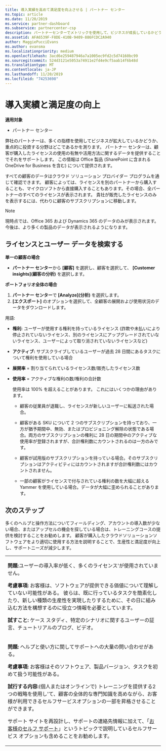 ```yaml
---
title: 導入実績を高めて満足度を向上させる | パートナー センター
ms.topic: article
ms.date: 11/20/2019
ms.service: partner-dashboard
ms.subservice: partnercenter-csp
description: パートナーセンターでメトリックを使用して、ビジネスが成長しているかどうか、顧客がライセンスをどのように使用しているか、および投資に焦点を当てる場所を確認する方法について説明します。
ms.assetid: AFA6539F-F8DE-410B-9409-886FCDC2A940
author: MaggiePucciEvans
ms.author: evansma
ms.localizationpriority: medium
ms.openlocfilehash: 3acd6e259487946a7a1005ec9fd2c5d74160bc99
ms.sourcegitcommit: 524d3121e5053a74911e2fd4e9cf5aab14f6b48d
ms.translationtype: MT
ms.contentlocale: ja-JP
ms.lasthandoff: 11/20/2019
ms.locfileid: "74253698"
---
```

# <a name="increase-adoption-and-satisfaction"></a>導入実績と満足度の向上

**適用対象**

-  パートナー センター

弊社のパートナーは、多くの指標を使用してビジネスが拡大しているかどうか、重点的に投資する分野はどこであるかを測ります。 パートナー センターは、顧客が購入したライセンスの使用の有無や活用方法に関するデータを提供することでそれをサポートします。 この情報は Office 製品 (SharePoint に含まれる OneDrive for Business を含む) について提供されます。

すべての顧客のデータはクラウド ソリューション プロバイダー プログラムを通じて確認できます。 顧客によっては、ライセンスを別のパートナーから購入することも、マイクロソフトから直接購入することもあります。その場合、全パートナーのすべてのライセンスが表示されます。 貴社が販売したライセンスのみを表示するには、代わりに顧客のサブスクリプションに移動します。

> [!NOTE]  
>  現時点では、Office 365 および Dynamics 365 のデータのみが表示されます。 今後は、より多くの製品のデータが表示されるようになります。

## <a name="find-license-and-user-data"></a>ライセンスとユーザー データを検索する


**単一の顧客の場合**

-   **パートナー センター**から **[顧客]** を選択し、顧客を選択して、 **[Customer insights]\(顧客の分析\)** を選択します。

**ポートフォリオ全体の場合**

1.  **パートナー センター**で **[Analyze]\(分析\)** を選択します。
2.  **[エクスポート]** のオプションを選択して、全顧客の展開および使用状況のデータをダウンロードします。

用語:

-   **権利:** ユーザーが使用する権利を持っているライセンス (詐欺や未払いにより停止されていないライセンス、別のライセンスにアップグレードされていないライセンス、ユーザーによって取り消されていないライセンスなど)

-   **アクティブ:** サブスクライブしているユーザーが過去 28 日間にあるタスクについて権利を使用している場合

-   **展開率** = 割り当てられているライセンス数/販売したライセンス数

-   **使用率** = アクティブな権利の数/権利の合計数

    使用率は 100% を超えることがあります。 これにはいくつかの理由があります。

    -   顧客の従業員が退職し、ライセンスが新しいユーザーに転送された場合。

    -   顧客がある SKU について 2 つのサブスクリプションを持っており、一方が猶予期間中、無効、またはプロビジョニング解除の状態である場合。両方のサブスクリプションの権利に 28 日の期間中のアクティブな使用率が登録されますが、合計権利数にカウントされるのは一方のみです。

    -   顧客が試用版のサブスクリプションを持っている場合。そのサブスクリプションはアクティビティにはカウントされますが合計権利数にはカウントされません。

    -   一部の顧客がライセンスで付与されている権利の数を大幅に超える Yammer を使用している場合。データが大幅に歪められることがあります。

## <a name="next-steps"></a>次のステップ


多くのヘルプと操作方法についてフィールディング、アカウントの導入数が少ない場合、またはアップセルの機会を探している場合は、トレーニングコースの提供を検討することをお勧めします。 顧客が購入したクラウドソリューションソフトウェアをより適切に使用する方法を説明することで、生産性と満足度が向上し、サポートニーズが減少します。

<table>
<colgroup>
<col width="100%" />
</colgroup>
<tbody>
<tr class="odd">
<td><p><strong>問題:</strong>ユーザーの導入率が低く、多くのライセンス&#39;が使用されていません。</p>
<p><strong>考慮事項:</strong> お客様は、ソフトウェアが提供できる価値について理解していない可能性がある。 彼らは、既に行っているタスクを簡素化したり、新しい種類の生産性を実現したりするために、その日に組み込む方法を構想するのに役立つ情報を必要としています。</p>
<p><strong>試すこと:</strong> ケース スタディ、特定のシナリオに関するユーザーの証言、チュートリアルのブログ、ビデオ。</p></td>
</tr>
<tr class="even">
<td><p><strong>問題:</strong> ヘルプと使い方に関してサポートへの大量の問い合わせがある。</p>
<p><strong>考慮事項:</strong> お客様はそのソフトウェア、製品バージョン、タスクを初めて扱う可能性がある。</p>
<p><strong>試行する内容:</strong>(個人またはオンラインで) トレーニングを提供する2つの戦略を使用し&#39;て、顧客の全体的な専門知識を高めながら、お客様が利用できるセルフサービスオプションの一部を昇格させることができます。</p>
<p>サポート サイトを再設計し、サポートの連絡先情報に加えて、「<a href="customer-self-support.md" data-raw-source="[Customer self-support](customer-self-support.md)">お客様のセルフ サポート</a>」というトピックで説明しているセルフサービス オプションも含めることをお勧めします。</p></td>
</tr>
</tbody>
</table>

 

 

 



